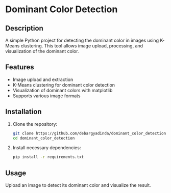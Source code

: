 # Dominant Color Detection

## Description
A simple Python project for detecting the dominant color in images using K-Means clustering. This tool allows image upload, processing, and visualization of the dominant color.

## Features
- Image upload and extraction
- K-Means clustering for dominant color detection
- Visualization of dominant colors with matplotlib
- Supports various image formats

## Installation
1. Clone the repository:
   ```bash
   git clone https://github.com/debargyadinda/dominant_color_detection.git
   cd dominant_color_detection

2. Install necessary dependencies:
   ```bash
   pip install -r requirements.txt

## Usage
Upload an image to detect its dominant color and visualize the result.






